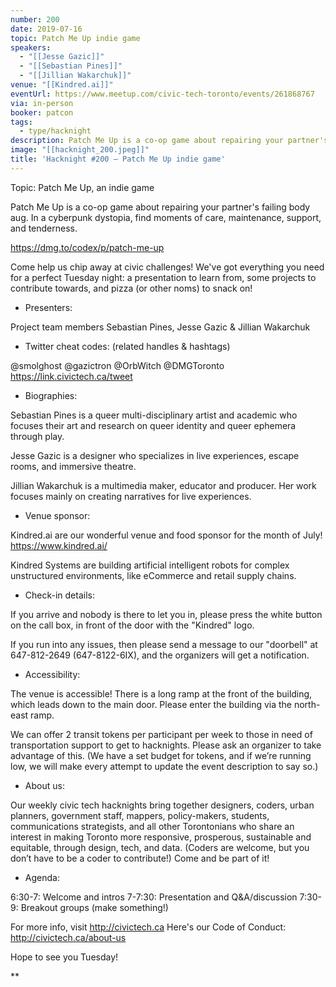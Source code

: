 ```yaml
---
number: 200
date: 2019-07-16
topic: Patch Me Up indie game
speakers:
  - "[[Jesse Gazic]]"
  - "[[Sebastian Pines]]"
  - "[[Jillian Wakarchuk]]"
venue: "[[Kindred.ai]]"
eventUrl: https://www.meetup.com/civic-tech-toronto/events/261868767
via: in-person
booker: patcon
tags:
  - type/hacknight
description: Patch Me Up is a co-op game about repairing your partner's failing body aug. In a cyberpunk dystopia, find moments of care, maintenance, support, and tenderness. https://dmg.to/codex/p/patch-me-up
image: "[[hacknight_200.jpeg]]"
title: 'Hacknight #200 – Patch Me Up indie game'
---
```


Topic: Patch Me Up, an indie game

Patch Me Up is a co-op game about repairing your partner's failing body aug. In a cyberpunk dystopia, find moments of care, maintenance, support, and tenderness.

https://dmg.to/codex/p/patch-me-up

Come help us chip away at civic challenges! We've got everything you need for a perfect Tuesday night: a presentation to learn from, some projects to contribute towards, and pizza (or other noms) to snack on!

+ Presenters:

Project team members Sebastian Pines, Jesse Gazic & Jillian Wakarchuk

+ Twitter cheat codes: (related handles & hashtags)

@smolghost @gazictron @OrbWitch @DMGToronto
https://link.civictech.ca/tweet

+ Biographies:

Sebastian Pines is a queer multi-disciplinary artist and academic who focuses their art and research on queer identity and queer ephemera through play.

Jesse Gazic is a designer who specializes in live experiences, escape rooms, and immersive theatre.

Jillian Wakarchuk is a multimedia maker, educator and producer. Her work focuses mainly on creating narratives for live experiences.


+ Venue sponsor:

Kindred.ai are our wonderful venue and food sponsor for the month of July! https://www.kindred.ai/

Kindred Systems are building artificial intelligent robots for complex unstructured environments, like eCommerce and retail supply chains.

+ Check-in details:

If you arrive and nobody is there to let you in, please press the white button on the call box, in front of the door with the "Kindred" logo.

If you run into any issues, then please send a message to our "doorbell" at 647-812-2649 (647-8122-6IX), and the organizers will get a notification.

+ Accessibility:

The venue is accessible! There is a long ramp at the front of the building, which leads down to the main door. Please enter the building via the north-east ramp.

We can offer 2 transit tokens per participant per week to those in need of transportation support to get to hacknights. Please ask an organizer to take advantage of this. (We have a set budget for tokens, and if we’re running low, we will make every attempt to update the event description to say so.)

+ About us:

Our weekly civic tech hacknights bring together designers, coders, urban planners, government staff, mappers, policy-makers, students, communications strategists, and all other Torontonians who share an interest in making Toronto more responsive, prosperous, sustainable and equitable, through design, tech, and data. (Coders are welcome, but you don’t have to be a coder to contribute!) Come and be part of it!

+ Agenda:

6:30-7: Welcome and intros
7-7:30: Presentation and Q&A/discussion
7:30-9: Breakout groups (make something!)

For more info, visit http://civictech.ca
Here's our Code of Conduct: http://civictech.ca/about-us

Hope to see you Tuesday!

**